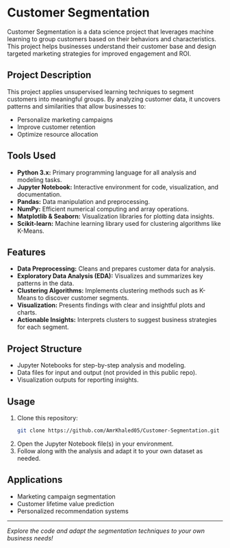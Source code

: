 # Customer Segmentation

Customer Segmentation is a data science project that leverages machine learning to group customers based on their behaviors and characteristics. This project helps businesses understand their customer base and design targeted marketing strategies for improved engagement and ROI.

## Project Description

This project applies unsupervised learning techniques to segment customers into meaningful groups. By analyzing customer data, it uncovers patterns and similarities that allow businesses to:
- Personalize marketing campaigns
- Improve customer retention
- Optimize resource allocation

## Tools Used

- **Python 3.x:** Primary programming language for all analysis and modeling tasks.
- **Jupyter Notebook:** Interactive environment for code, visualization, and documentation.
- **Pandas:** Data manipulation and preprocessing.
- **NumPy:** Efficient numerical computing and array operations.
- **Matplotlib & Seaborn:** Visualization libraries for plotting data insights.
- **Scikit-learn:** Machine learning library used for clustering algorithms like K-Means.

## Features

- **Data Preprocessing:** Cleans and prepares customer data for analysis.
- **Exploratory Data Analysis (EDA):** Visualizes and summarizes key patterns in the data.
- **Clustering Algorithms:** Implements clustering methods such as K-Means to discover customer segments.
- **Visualization:** Presents findings with clear and insightful plots and charts.
- **Actionable Insights:** Interprets clusters to suggest business strategies for each segment.

## Project Structure

- Jupyter Notebooks for step-by-step analysis and modeling.
- Data files for input and output (not provided in this public repo).
- Visualization outputs for reporting insights.

## Usage

1. Clone this repository:
   ```bash
   git clone https://github.com/AmrKhaled05/Customer-Segmentation.git
   ```
2. Open the Jupyter Notebook file(s) in your environment.
3. Follow along with the analysis and adapt it to your own dataset as needed.

## Applications

- Marketing campaign segmentation
- Customer lifetime value prediction
- Personalized recommendation systems

---

*Explore the code and adapt the segmentation techniques to your own business needs!*
